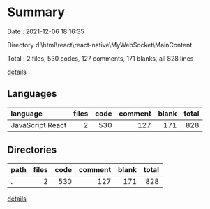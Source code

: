 # Summary

Date : 2021-12-06 18:16:35

Directory d:\html\react\react-native\MyWebSocket\MainContent

Total : 2 files,  530 codes, 127 comments, 171 blanks, all 828 lines

[details](details.md)

## Languages
| language | files | code | comment | blank | total |
| :--- | ---: | ---: | ---: | ---: | ---: |
| JavaScript React | 2 | 530 | 127 | 171 | 828 |

## Directories
| path | files | code | comment | blank | total |
| :--- | ---: | ---: | ---: | ---: | ---: |
| . | 2 | 530 | 127 | 171 | 828 |

[details](details.md)